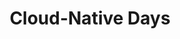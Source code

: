 ---
state: TX
region: DFW
title: Cloud-Native Days
event_url: https://www.eventbrite.com/e/cloud-native-days-tickets-50503619686
start_date: 2019-11-29
cost: FREE
topics: [ openstack, k8s, serverless ]
---